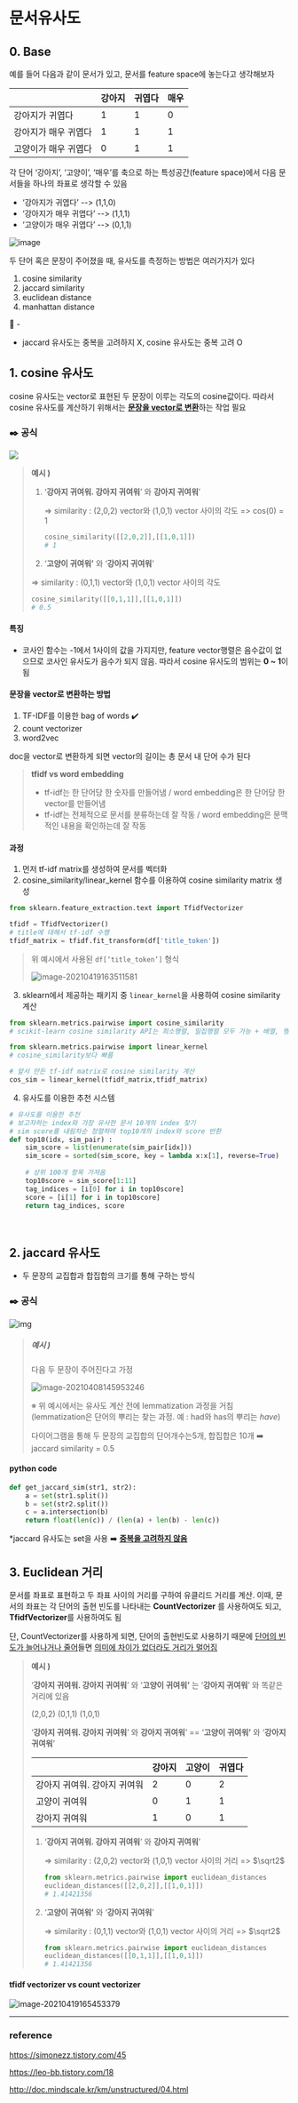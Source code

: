 # 문서유사도



## 0. Base

예를 들어 다음과 같이 문서가 있고, 문서를 feature space에 놓는다고 생각해보자

|                      | 강아지 | 귀엽다 | 매우 |
| -------------------- | ------ | ------ | ---- |
| 강아지가 귀엽다      | 1      | 1      | 0    |
| 강아지가 매우 귀엽다 | 1      | 1      | 1    |
| 고양이가 매우 귀엽다 | 0      | 1      | 1    |

각 단어 ‘강아지’, ‘고양이’, ‘매우’를 축으로 하는 특성공간(feature space)에서 다음 문서들을 하나의 좌표로 생각할 수 있음

- ‘강아지가 귀엽다’ --> (1,1,0)
- ‘강아지가 매우 귀엽다’ --> (1,1,1)
- ‘고양이가 매우 귀엽다’ --> (0,1,1)

![image](https://user-images.githubusercontent.com/67531449/115319768-7a6f4180-a1bb-11eb-8234-39512f5654aa.png)
 
두 단어 혹은 문장이 주어졌을 때, 유사도를 측정하는 방법은 여러가지가 있다

1. cosine similarity
2. jaccard similarity
3. euclidean distance
4. manhattan distance



:mag_right: -

- jaccard 유사도는 중복을 고려하지 X, cosine 유사도는 중복 고려 O





## 1. cosine 유사도

cosine 유사도는 vector로 표현된 두 문장이 이루는 각도의 cosine값이다. 따라서 cosine 유사도를 계산하기 위해서는 <u>**문장을 vector로 변환**</u>하는 작업 필요

### :black_nib: 공식

![](https://img1.daumcdn.net/thumb/R1280x0/?scode=mtistory2&fname=https%3A%2F%2Fblog.kakaocdn.net%2Fdn%2FRUpJs%2FbtqCoSewUU8%2FHtBUK4mk6llYPPX9SNklXK%2Fimg.png)

> **예시 )**
>
> 1. ‘**강아지 귀여워. 강아지 귀여워**’ 와 **강아지 귀여워**’ 
>
>    => similarity : (2,0,2) vector와 (1,0,1) vector 사이의 각도 => cos(0) = 1
>
>    ```python
>    cosine_similarity([[2,0,2]],[[1,0,1]])
>    # 1
>    ```
>
> 2.  ‘**고양이 귀여워’** 와 ‘**강아지 귀여워**’ 
>
>    => similarity : (0,1,1) vector와 (1,0,1) vector 사이의 각도 
>
>    ```python
>    cosine_similarity([[0,1,1]],[[1,0,1]])
>    # 0.5
>    ```
>    



#### 특징 

- 코사인 함수는 -1에서 1사이의 값을 가지지만, feature vector행렬은 음수값이 없으므로 코사인 유사도가 음수가 되지 않음. 따라서 cosine 유사도의 범위는 **0 ~ 1**이 됨



 

#### 문장을 vector로 변환하는 방법

1. TF-IDF를 이용한 bag of words :heavy_check_mark:
2. count vectorizer
3. word2vec

doc을 vector로 변환하게 되면 vector의 길이는 총 문서 내 단어 수가 된다

> **tfidf vs word embedding**
>
> - tf-idf는 한 단어당 한 숫자를 만들어냄 / word embedding은 한 단어당 한 vector를 만들어냄
> - tf-idf는 전체적으로 문서를 분류하는데 잘 작동 / word embedding은 문맥적인 내용을 확인하는데 잘 작동
>





#### 과정

1. 먼저 tf-idf matrix를 생성하여 문서를 벡터화
2. cosine_similarity/linear_kernel 함수를 이용하여 cosine similarity matrix 생성

```python
from sklearn.feature_extraction.text import TfidfVectorizer

tfidf = TfidfVectorizer()
# title에 대해서 tf-idf 수행
tfidf_matrix = tfidf.fit_transform(df['title_token'])
```

> 위 예시에서 사용된 `df[‘title_token’]` 형식
>
> ![image-20210419163511581](./img/image-20210419163511581.png)



3. sklearn에서 제공하는 패키지 중 `linear_kernel`을 사용하여 cosine similarity 계산

```python
from sklearn.metrics.pairwise import cosine_similarity
# scikit-learn cosine similarity API는 희소행렬, 밀집행렬 모두 가능 + 배열, 행렬 모두 가능

from sklearn.metrics.pairwise import linear_kernel
# cosine_similarity보다 빠름

# 앞서 만든 tf-idf matrix로 cosine similarity 계산
cos_sim = linear_kernel(tfidf_matrix,tfidf_matrix)
```

4. 유사도를 이용한 추천 시스템

```python
# 유사도를 이용한 추천
# 보고자하는 index와 가장 유사한 문서 10개의 index 찾기 
# sim score를 내림차순 정렬하여 top10개의 index와 score 반환
def top10(idx, sim_pair) :
    sim_score = list(enumerate(sim_pair[idx]))
    sim_score = sorted(sim_score, key = lambda x:x[1], reverse=True)
    
    # 상위 100개 항목 가져옴
    top10score = sim_score[1:11]
    tag_indices = [i[0] for i in top10score]
    score = [i[1] for i in top10score]
    return tag_indices, score
```



​	

## 2. jaccard 유사도

- 두 문장의 교집합과 합집합의 크기를 통해 구하는 방식 

### :black_nib: 공식

![img](https://blog.kakaocdn.net/dn/bQ0Zz3/btqGxmg6foz/nIm5dXzckaT7Amxw2BwRR1/img.png)

> ##### 예시 )
>
> 다음 두 문장이 주어진다고 가정
>
> ![image-20210408145953246](./img/image-20210408145953246.png)
>
> ※ 위 예시에서는 유사도 계산 전에 lemmatization 과정을 거침 (lemmatization은 단어의 뿌리는 찾는 과정. 예 : had와 has의 뿌리는 *have*)
>
> 다이어그램을 통해 두 문장의 교집합의 단어개수는5개, 합집합은 10개 :arrow_right: jaccard similarity = 0.5
>
> 



#### python code

```python
def get_jaccard_sim(str1, str2): 
    a = set(str1.split()) 
    b = set(str2.split())
    c = a.intersection(b)
    return float(len(c)) / (len(a) + len(b) - len(c))
```

*jaccard 유사도는 set을 사용 :arrow_right: **<u>중복을 고려하지 않음</u>**





## 3. Euclidean 거리

문서를 좌표로 표현하고 두 좌표 사이의 거리를 구하여 유클리드 거리를 계산. 이때, 문서의 좌표는 각 단어의 출현 빈도를 나타내는 __CountVectorizer__ 를 사용하여도 되고, **TfidfVectorizer**를 사용하여도 됨 

단, CountVectorizer를 사용하게 되면, 단어의 출현빈도로 사용하기 때문에 <u>단어의 빈도가 늘어나거나 줄어</u>들면 <u>의미에 차이가 없더라도 거리가 멀어짐</u> 

> **예시 )**
>
> ‘**강아지 귀여워. 강아지 귀여워**’ 와 ‘**고양이 귀여워’** 는 ‘**강아지 귀여워**’ 와 똑같은 거리에 있음
>
> (2,0,2) (0,1,1) (1,0,1)
>
> ‘**강아지 귀여워. 강아지 귀여워**’ 와 **강아지 귀여워**’  ==  ‘**고양이 귀여워’** 와 ‘**강아지 귀여워**’ 
>
> |                              | 강아지 | 고양이 | 귀엽다 |
> | ---------------------------- | ------ | ------ | ------ |
> | 강아지 귀여워. 강아지 귀여워 | 2      | 0      | 2      |
> | 고양이 귀여워                | 0      | 1      | 1      |
> | 강아지 귀여워                | 1      | 0      | 1      |
>
> 1. ‘**강아지 귀여워. 강아지 귀여워**’ 와 **강아지 귀여워**’ 
>
>    => similarity : (2,0,2) vector와 (1,0,1) vector 사이의 거리 => $\sqrt2$
>
>    ```python
>    from sklearn.metrics.pairwise import euclidean_distances
>    euclidean_distances([[2,0,2]],[[1,0,1]])
>    # 1.41421356
>    ```
>
> 2. ‘**고양이 귀여워’** 와 ‘**강아지 귀여워**’ 
>
>    => similarity : (0,1,1) vector와 (1,0,1) vector 사이의 거리 => $\sqrt2$
>
>    ```python
>    from sklearn.metrics.pairwise import euclidean_distances
>    euclidean_distances([[0,1,1]],[[1,0,1]])
>    # 1.41421356
>    ```



 #### tfidf vectorizer vs count vectorizer
 ![image-20210419165453379](./img/image-20210419165453379.png)










---

### reference

https://simonezz.tistory.com/45

https://leo-bb.tistory.com/18 

http://doc.mindscale.kr/km/unstructured/04.html  
